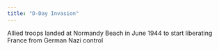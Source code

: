```yaml
---
title: "D-Day Invasion"
---
```

Allied troops landed at Normandy Beach in June 1944 to start liberating France from German Nazi control

